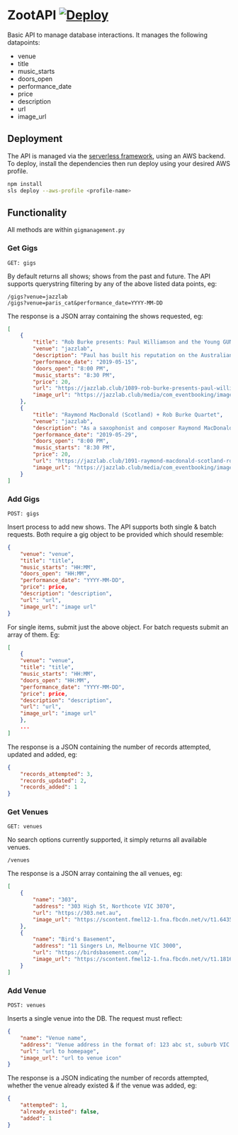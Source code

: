 # ZootAPI       [![Deploy](https://github.com/zootytooty/ZootAPI/actions/workflows/deploy.yml/badge.svg)](https://github.com/zootytooty/ZootAPI/actions/workflows/deploy.yml)


Basic API to manage database interactions. It manages the following datapoints:
- venue    
- title    
- music_starts    
- doors_open    
- performance_date    
- price    
- description    
- url    
- image_url 


## Deployment

The API is managed via the [serverless framework](https://www.serverless.com/), using an AWS backend. To deploy, install the dependencies then run deploy using your desired AWS profile.

```bash
npm install
sls deploy --aws-profile <profile-name>
```


## Functionality

All methods are within `gigmanagement.py`


### Get Gigs

`GET: gigs`

By default returns all shows; shows from the past and future. The API supports querystring filtering by any of the above listed data points, eg:
```http
/gigs?venue=jazzlab
/gigs?venue=paris_cat&performance_date=YYYY-MM-DD
```

The response is a JSON array containing the shows requested, eg:
```JSON
[
    {
        "title": "Rob Burke presents: Paul Williamson and the Young GUNS",
        "venue": "jazzlab",
        "description": "Paul has built his reputation on the Australian jazz and improvisation scene as an individual voice in trumpet and composition. Tonight he is joined by some of the rising stars of the Australian jazz scene.  ",
        "performance_date": "2019-05-15",
        "doors_open": "8:00 PM",
        "music_starts": "8:30 PM",
        "price": 20,
        "url": "https://jazzlab.club/1089-rob-burke-presents-paul-williamson-and-the-young-guns",
        "image_url": "https://jazzlab.club/media/com_eventbooking/images/PW-Image.jpg"
    },
    {
        "title": "Raymond MacDonald (Scotland) + Rob Burke Quartet",
        "venue": "jazzlab",
        "description": "As a saxophonist and composer Raymond MacDonald's work is informed by a view of improvisation as a social, collaborative and uniquely creative process that provides opportunities to develop new ways of working musically. Raymond will be joined by Rob Burke (saxophone), Paul Grabowsky (piano), Nick Haywood (bass), Tony Floyd (drums)",
        "performance_date": "2019-05-29",
        "doors_open": "8:00 PM",
        "music_starts": "8:30 PM",
        "price": 20,
        "url": "https://jazzlab.club/1091-raymond-macdonald-scotland-rob-burke-quartet",
        "image_url": "https://jazzlab.club/media/com_eventbooking/images/RaymondMacDonald.jpg"
    }
]

```

### Add Gigs

`POST: gigs`

Insert process to add new shows. The API supports both single & batch requests. Both require a gig object to be provided which should resemble:
```json
{
    "venue": "venue",
    "title": "title",
    "music_starts": "HH:MM",
    "doors_open": "HH:MM",
    "performance_date": "YYYY-MM-DD",
    "price": price,
    "description": "description",
    "url": "url",
    "image_url": "image url" 
}
```

For single items, submit just the above object. For batch requests submit an array of them. Eg:
```json
[
    {
    "venue": "venue",
    "title": "title",
    "music_starts": "HH:MM",
    "doors_open": "HH:MM",
    "performance_date": "YYYY-MM-DD",
    "price": price,
    "description": "description",
    "url": "url",
    "image_url": "image url" 
    },
    ...
]
```

The response is a JSON containing the number of records attempted, updated and added, eg:
```JSON
{
    "records_attempted": 3,
    "records_updated": 2,
    "records_added": 1
}
```

### Get Venues

`GET: venues`

No search options currently supported, it simply returns all available venues.
```http
/venues
```

The response is a JSON array containing the all venues, eg:
```JSON
[
    {
        "name": "303",
        "address": "303 High St, Northcote VIC 3070",
        "url": "https://303.net.au",
        "image_url": "https://scontent.fmel12-1.fna.fbcdn.net/v/t1.6435-9/120326041_3258664840837348_1752761260857739659_n.jpg?_nc_cat=104&ccb=1-4&_nc_sid=09cbfe&_nc_ohc=-pnqfV96YtYAX-HPha3&tn=15IMkiJDR1oObYeR&_nc_ht=scontent.fmel12-1.fna&oh=14cd416181c563b9ea4600ec4f633492&oe=6131BE46"
    },
    {
        "name": "Bird's Basement",
        "address": "11 Singers Ln, Melbourne VIC 3000",
        "url": "https://birdsbasement.com/",
        "image_url": "https://scontent.fmel12-1.fna.fbcdn.net/v/t1.18169-9/12193600_1660474057526040_1865837591702638753_n.jpg?_nc_cat=107&ccb=1-4&_nc_sid=09cbfe&_nc_ohc=f6RlLxkgFN0AX9HCtLh&_nc_ht=scontent.fmel12-1.fna&oh=ca322328ec45a857498ea35fc619e944&oe=61327BBA"
    }
]
```

### Add Venue

`POST: venues`

Inserts a single venue into the DB. The request must reflect:
```json
{
    "name": "Venue name",
    "address": "Venue address in the format of: 123 abc st, suburb VIC 3XXX",
    "url": "url to homepage",
    "image_url": "url to venue icon" 
}
```

The response is a JSON indicating the number of records attempted, whether the venue already existed & if the venue was added, eg:
```JSON
{
    "attempted": 1,
    "already_existed": false,
    "added": 1
}
```
